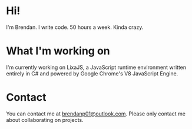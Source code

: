# Hi!
I'm Brendan. I write code. 50 hours a week. Kinda crazy.
# What I'm working on
I'm currently working on LixaJS, a JavaScript runtime environment written entirely in C# and powered by Google Chrome's V8 JavaScript Engine.
# Contact
You can contact me at [brendanp01@outlook.com](mailto:brendanp01@outlook.com). Please only contact me about collaborating on projects.
